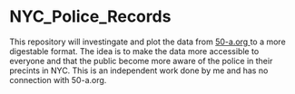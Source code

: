 # NYC_Police_Records
This repository will investingate and plot the data from <a href="https://www.50-a.org/about">50-a.org <a> to a more digestable format. 
The idea is to make the data more accessible to everyone and that the public become more aware of the police in their precints in NYC. 
This is an independent work done by me and has no connection with 50-a.org.

